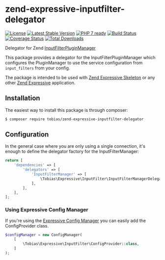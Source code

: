 # zend-expressive-inputfilter-delegator

[![License](https://poser.pugx.org/tobias/zend-expressive-inputfilter-delegator/license)](https://packagist.org/packages/tobias/zend-expressive-inputfilter-delegator)
[![Latest Stable Version](https://poser.pugx.org/tobias/zend-expressive-inputfilter-delegator/v/stable)](https://packagist.org/packages/tobias/zend-expressive-inputfilter-delegator)
[![PHP 7 ready](http://php7ready.timesplinter.ch/tobias-trozowski/zend-expressive-inputfilter-delegator/badge.svg)](https://travis-ci.org/tobias-trozowski/zend-expressive-inputfilter-delegator)
[![Build Status](https://travis-ci.org/tobias-trozowski/zend-expressive-inputfilter-delegator.svg?branch=master)](https://travis-ci.org/tobias-trozowski/zend-expressive-inputfilter-delegator)
[![Coverage Status](https://coveralls.io/repos/tobias-trozowski/zend-expressive-inputfilter-delegator/badge.svg?branch=master)](https://coveralls.io/r/tobias-trozowski/zend-expressive-inputfilter-delegator?branch=master)
[![Total Downloads](https://poser.pugx.org/tobias/zend-expressive-inputfilter-delegator/downloads)](https://packagist.org/packages/tobias/zend-expressive-inputfilter-delegator)


Delegator for Zend [InputFilterPluginManager](https://github.com/zendframework/zend-inputfilter)

This package provides a delegator for the InputFilterPluginManager which configures the PluginManager to use the service configuration from ```input_filters``` from your config.

The package is intended to be used with [Zend Expressive Skeleton](https://github.com/zendframework/zend-expressive-skeleton) or any other [Zend Expressive](https://github.com/zendframework/zend-expressive) application.


## Installation

The easiest way to install this package is through composer:

```bash
$ composer require tobias/zend-expressive-inputfilter-delegator
```

## Configuration

In the general case where you are only using a single connection, it's enough to define the delegator factory for the InputFilterManager:

```php
return [
    'dependencies' => [
        'delegators' => [
            'InputFilterManager' => [
                \Tobias\Expressive\InputFilter\InputFilterManagerDelegatorFactory::class,
            ],
        ],
    ],
];
```

### Using Expressive Config Manager

If you're using the [Expressive Config Manager](https://github.com/mtymek/expressive-config-manager) you can easily add the ConfigProvider class.

```php
$configManager = new ConfigManager(
    [
        \Tobias\Expressive\InputFilter\ConfigProvider::class,
    ]
);
```